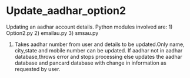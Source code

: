 # Update_aadhar_option2
Updating an aadhar account details. Python modules involved are: 1) Option2.py 2) emailau.py 3) smsau.py 
1) Takes aadhar number from user and details to be updated.Only name, city,state and mobile number can be updated. If aadhar not in aadhar database,throws error and stops processing else updates the aadhar database and pancard database with change in information as requested by user.

